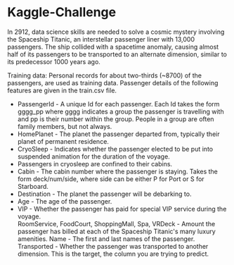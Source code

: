 # Kaggle-Challenge

In 2912, data science skills are needed to solve a cosmic mystery involving the Spaceship Titanic, an interstellar passenger liner with 13,000 passengers. The ship collided with a spacetime anomaly, causing almost half of its passengers to be transported to an alternate dimension, similar to its predecessor 1000 years ago.

Training data: Personal records for about two-thirds (~8700) of the passengers, are used as training data. Passenger details of the following features are given in the train.csv file.

<ul>
<li>PassengerId - A unique Id for each passenger. Each Id takes the form gggg_pp where gggg indicates a group the passenger is travelling with and pp is their number within the group. People in a group are often family members, but not always.</li>
<li>HomePlanet - The planet the passenger departed from, typically their planet of permanent residence.</li>
<li>CryoSleep - Indicates whether the passenger elected to be put into suspended animation for the duration of the voyage.</li> <li>Passengers in cryosleep are confined to their cabins.</li>
<li>Cabin - The cabin number where the passenger is staying. Takes the form deck/num/side, where side can be either P for Port or S for Starboard. </li>
<li>Destination - The planet the passenger will be debarking to.</li>
<li>Age - The age of the passenger.</li>
<li>VIP - Whether the passenger has paid for special VIP service during the voyage.</li>
RoomService, FoodCourt, ShoppingMall, Spa, VRDeck - Amount the passenger has billed at each of the Spaceship Titanic's many luxury amenities.</li>
Name - The first and last names of the passenger.
Transported - Whether the passenger was transported to another dimension. This is the target, the column you are trying to predict.
</ul>
